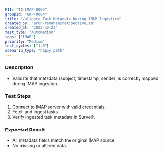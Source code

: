 ```yaml
---
FII: "TC-IMAP-0003"
groupId: "GRP-0004"
title: "Validate Task Metadata During IMAP Ingestion"
created_by: "arun-ramanan@netspective.in"
created_at: "2025-10-23"
test_type: "Automation"
tags: ["IMAP"]
priority: "Medium"
test_cycles: ["1.0"]
scenario_type: "happy path"
---
```


### Description
- Validate that metadata (subject, timestamp, sender) is correctly mapped during IMAP ingestion.

### Test Steps
1. Connect to IMAP server with valid credentials.  
2. Fetch and ingest tasks.  
3. Verify ingested task metadata in Surveilr.

### Expected Result
- All metadata fields match the original IMAP source.  
- No missing or altered data.
